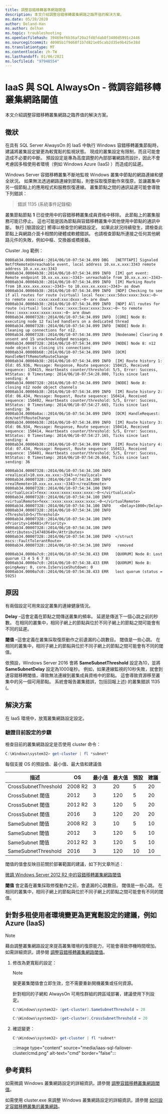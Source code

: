 ```yaml
---
title: 調整容錯移轉基準網路閾值
description: 本文介紹調整容錯移轉叢集網路之臨界值的解決方案。
ms.date: 05/28/2020
author: Deland-Han
ms.author: delhan
ms.topic: troubleshooting
ms.openlocfilehash: 39469ef6b36af20a2fd8fdab8f3400d5991c2446
ms.sourcegitcommit: 40905b1f9d68f1b7d821e05cab2d35e9b425e38d
ms.translationtype: MT
ms.contentlocale: zh-TW
ms.lasthandoff: 01/06/2021
ms.locfileid: "97948554"
---
```

# <a name="iaas-with-sql-alwayson---tuning-failover-cluster-network-thresholds"></a>IaaS 與 SQL AlwaysOn - 微調容錯移轉叢集網路閾值

本文介紹調整容錯移轉叢集網路之臨界值的解決方案。

## <a name="symptom"></a>徵狀

在具有 SQL Server AlwaysOn 的 IaaS 中執行 Windows 容錯移轉叢集節點時，建議將叢集設定變更為較寬鬆的監視狀態。 現成的叢集設定有限制，而且可能會造成不必要的中斷。 預設設定是專為高度調整的內部部署網路而設計，因此不會考慮因多租使用者環境（例如 Windows Azure (IaaS) ）而造成的延遲。

Windows Server 容錯移轉叢集不斷地監視 Windows 叢集中節點的網路連線和健全狀況。  如果無法透過網路連線到節點，則會採取復原動作來復原，並讓叢集中另一個節點上的應用程式和服務恢復連線。 叢集節點之間的通訊延遲可能會導致下列錯誤：

> 錯誤 1135 (系統事件記錄檔) 

叢集節點節點 **1** 已從使用中的容錯移轉叢集成員資格中移除。 此節點上的叢集服務可能已停止。 這也可能是因為節點與容錯移轉叢集中其他使用中節點的通訊中斷。 執行 [驗證設定] 嚮導以檢查您的網路設定。 如果此狀況持續發生，請檢查此節點上與網路介面卡相關的硬體或軟體錯誤。 也請檢查節點所連接之任何其他網路元件的失敗，例如中樞、交換器或橋接器。

Cluster .log 範例：

```console
0000ab34.00004e64::2014/06/10-07:54:34.099 DBG   [NETFTAPI] Signaled NetftRemoteUnreachable event, local address 10.xx.x.xxx:3343 remote address 10.x.xx.xx:3343
0000ab34.00004b38::2014/06/10-07:54:34.099 INFO  [IM] got event: Remote endpoint 10.xx.xx.xxx:~3343~ unreachable from 10.xx.x.xx:~3343~
0000ab34.00004b38::2014/06/10-07:54:34.099 INFO  [IM] Marking Route from 10.xxx.xxx.xxxx:~3343~ to 10.xxx.xx.xxxx:~3343~ as down
0000ab34.00004b38::2014/06/10-07:54:34.099 INFO  [NDP] Checking to see if all routes for route (virtual) local fexx::xxx:5dxx:xxxx:3xxx:~0~ to remote xxx::cxxx:xxxd:xxx:dxxx:~0~ are down
0000ab34.00004b38::2014/06/10-07:54:34.099 INFO  [NDP] All routes for route (virtual) local fxxx::xxxx:5xxx:xxxx:3xxx:~0~ to remote fexx::xxxx:xxxx:xxxx:xxxx:~0~ are down
0000ab34.00007328::2014/06/10-07:54:34.099 INFO  [CORE] Node 8: executing node 12 failed handlers on a dedicated thread
0000ab34.00007328::2014/06/10-07:54:34.099 INFO  [NODE] Node 8: Cleaning up connections for n12.
0000ab34.00007328::2014/06/10-07:54:34.099 INFO  [Nodename] Clearing 0 unsent and 15 unacknowledged messages.
0000ab34.00007328::2014/06/10-07:54:34.099 INFO  [NODE] Node 8: n12 node object is closing its connections
0000ab34.00008b68::2014/06/10-07:54:34.099 INFO  [DCM] HandleNetftRemoteRouteChange
0000ab34.00004b38::2014/06/10-07:54:34.099 INFO  [IM] Route history 1: Old: 05.936, Message: Response, Route sequence: 150415, Received sequence: 150415, Heartbeats counter/threshold: 5/5, Error: Success, NtStatus: 0 Timestamp: 2014/06/10-07:54:28.000, Ticks since last sending: 4
0000ab34.00007328::2014/06/10-07:54:34.099 INFO  [NODE] Node 8: closing n12 node object channels
0000ab34.00004b38::2014/06/10-07:54:34.099 INFO  [IM] Route history 2: Old: 06.434, Message: Request, Route sequence: 150414, Received sequence: 150402, Heartbeats counter/threshold: 5/5, Error: Success, NtStatus: 0 Timestamp: 2014/06/10-07:54:27.665, Ticks since last sending: 36
0000ab34.0000a8ac::2014/06/10-07:54:34.099 INFO  [DCM] HandleRequest: dcm/netftRouteChange
0000ab34.00004b38::2014/06/10-07:54:34.099 INFO  [IM] Route history 3: Old: 06.934, Message: Response, Route sequence: 150414, Received sequence: 150414, Heartbeats counter/threshold: 5/5, Error: Success, NtStatus: 0 Timestamp: 2014/06/10-07:54:27.165, Ticks since last sending: 4
0000ab34.00004b38::2014/06/10-07:54:34.099 INFO  [IM] Route history 4: Old: 07.434, Message: Request, Route sequence: 150413, Received sequence: 150401, Heartbeats counter/threshold: 5/5, Error: Success, NtStatus: 0 Timestamp: 2014/06/10-07:54:26.664, Ticks since last sending: 36
```

```console
0000ab34.00007328::2014/06/10-07:54:34.100 INFO    <realLocal>10.xxx.xx.xxx:~3343~</realLocal>
0000ab34.00007328::2014/06/10-07:54:34.100 INFO    <realRemote>10.xxx.xx.xxx:~3343~</realRemote>
0000ab34.00007328::2014/06/10-07:54:34.100 INFO    <virtualLocal>fexx::xxxx:xxxx:xxxx:xxxx:~0~</virtualLocal>
0000ab34.00007328::2014/06/10-07:54:34.100 INFO    <virtualRemote>fexx::xxxx:xxxx:xxxx:xxxx:~0~</virtualRemote>
0000ab34.00007328::2014/06/10-07:54:34.100 INFO    <Delay>1000</Delay>
0000ab34.00007328::2014/06/10-07:54:34.100 INFO    <Threshold>5</Threshold>
0000ab34.00007328::2014/06/10-07:54:34.100 INFO    <Priority>140481</Priority>
0000ab34.00007328::2014/06/10-07:54:34.100 INFO    <Attributes>2147483649</Attributes>
0000ab34.00007328::2014/06/10-07:54:34.100 INFO  </struct mscs::FaultTolerantRoute>
0000ab34.00007328::2014/06/10-07:54:34.100 INFO   removed
```

```console
0000ab34.0000a7c0::2014/06/10-07:54:38.433 ERR   [QUORUM] Node 8: Lost quorum (3 4 5 6 7 8)
0000ab34.0000a7c0::2014/06/10-07:54:38.433 ERR   [QUORUM] Node 8: goingAway: 0, core.IsServiceShutdown: 0
0000ab34.0000a7c0::2014/06/10-07:54:38.433 ERR   lost quorum (status = 5925)
```

## <a name="cause"></a>原因

有兩個設定可用來設定叢集的連線健康情況。

**Delay** –這會定義在節點之間傳送叢集的頻率。  延遲是傳送下一個心跳之前的秒數。  在相同的叢集中，相同子網上的節點與位於不同子網上的節點之間可能會有不同的延遲。

**閾值** –這會定義在叢集採取復原動作之前遺漏的心跳數目。  閾值是一些心跳。  在相同的叢集中，相同子網上的節點與位於不同子網上的節點之間可能會有不同的閾值。

依預設，Windows Server 2016 會將 **SameSubnetThreshold** 設定為10，並將 **SameSubnetDelay** 設定為1000毫秒。 例如，如果連線監視的10秒失敗，就會到達容錯移轉閾值，導致無法連線到叢集成員資格中的節點。 這會導致資源移至叢集中的另一個可用節點。 系統會報告叢集錯誤，包括回報上述) 的叢集錯誤 1135 (。

## <a name="resolution"></a>解決方案

在 IaaS 環境中，放寬叢集網路設定設定。

### <a name="steps-to-verify-current-configuration"></a>驗證目前設定的步驟

檢查目前的叢集網路設定是否使用 cluster 命令：

```powershell
C:\Windows\system32> get-cluster | fl *subnet*
```

每個支援 OS 的預設值、最小值、最大值和建議值

| 描述 | OS | 最小值 | 最大值 | 預設 | 建議 |
|--|--|--|--|--|--|
| CrossSubnetThreshold | 2008 R2 | 3 | 20 | 5 | 20 |
| CrossSubnet 閾值 | 2012 | 3 | 120 | 5 | 20 |
| CrossSubnet 閾值 | 2012 R2 | 3 | 120 | 5 | 20 |
| CrossSubnet 閾值 | 2016 | 3 | 120 | 20 | 20 |
| SameSubnet 閾值 | 2008 R2 | 3 | 10 | 5 | 10 |
| SameSubnet 閾值 | 2012 | 3 | 120 | 5 | 10 |
| SameSubnet 閾值 | 2012 R2 | 3 | 120 | 5 | 10 |
| SameSubnetThreshold | 2016 | 3 | 120 | 10 | 10 |

閾值的值會反映目前關於部署範圍的建議，如下列文章所述：

[微調 Windows Server 2012 R2 中的容錯移轉叢集網路閾值](https://support.microsoft.com/en-us/help/3153887/fine-tuning-failover-cluster-network-thresholds-in-windows-server-2012)

**閾值** 會定義在叢集採取修復動作之前，會遺漏的心跳數目。  閾值是一些心跳。  在相同的叢集中，相同子網上的節點與位於不同子網上的節點之間可能會有不同的閾值。

## <a name="recommendations-for-changing-to-more-relaxed-settings-for-multi-tenant-environments-like-azure-iaas"></a>針對多租使用者環境變更為更寬鬆設定的建議，例如 Azure (IaaS) 

> [!NOTE]
> 藉由調整叢集網路設定來提高叢集環境的復原能力，可能會導致停機時間增加。 如需詳細資訊，請參閱 [調整容錯移轉叢集網路閾值](https://techcommunity.microsoft.com/t5/failover-clustering/tuning-failover-cluster-network-thresholds/ba-p/371834)。

1. 修改為更寬鬆的設定：

    > [!NOTE]
    > 變更叢集閾值會立即生效，您不需要重新開機叢集或任何資源。

    針對相同的子網和 AlwaysOn 可用性群組的跨區域部署，建議使用下列設定。

    ```powershell
    C:\Windows\system32> (get-cluster).SameSubnetThreshold = 20
    ```

    ```powershell
    C:\Windows\system32> (get-cluster).CrossSubnetThreshold = 20
    ```

2. 確認變更：

    ```powershell
    C:\Windows\system32> get-cluster | fl *subnet*
    ```

    :::image type="content" source="media/iaas-sql-failover-cluster/cmd.png" alt-text="cmd" border="false":::

## <a name="references"></a>參考資料

如需微調 Windows 叢集網路設定的詳細資訊，請參閱 [調整容錯移轉叢集網路閾值](https://techcommunity.microsoft.com/t5/failover-clustering/tuning-failover-cluster-network-thresholds/ba-p/371834)。

如需使用 cluster.exe 來調整 Windows 叢集網路設定的詳細資訊，請參閱 [如何設定容錯移轉叢集的叢集網路](/previous-versions/office/exchange-server-2007/bb690953(v=exchg.80)?redirectedfrom=MSDN)。
